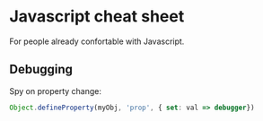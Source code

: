 # Javascript cheat sheet

For people already confortable with Javascript.

## Debugging

Spy on property change:
```js
Object.defineProperty(myObj, 'prop', { set: val => debugger})
```
